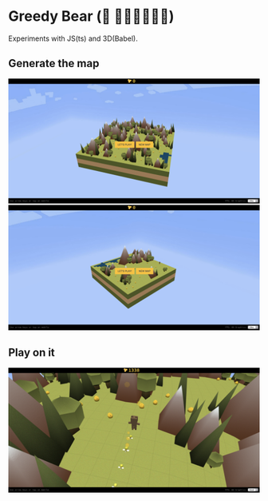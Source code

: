 # Greedy Bear (🍯 🐻🐝🐝🐝🐝🐝)

Experiments with JS(ts) and 3D(Babel).

## Generate the map

![Generate the Map](https://raw.githubusercontent.com/E57244850MS/greedybear/master/graphics/screenshots/m1.png)
![Generate the Map](https://raw.githubusercontent.com/E57244850MS/greedybear/master/graphics/screenshots/m2.png)

## Play on it

![Generate the Map](https://raw.githubusercontent.com/E57244850MS/greedybear/master/graphics/screenshots/p1.png)
